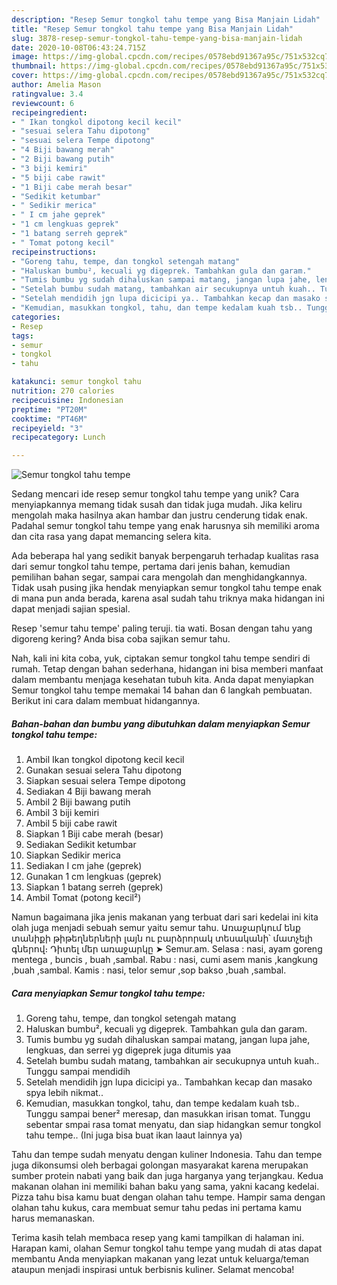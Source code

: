 ```yaml
---
description: "Resep Semur tongkol tahu tempe yang Bisa Manjain Lidah"
title: "Resep Semur tongkol tahu tempe yang Bisa Manjain Lidah"
slug: 3878-resep-semur-tongkol-tahu-tempe-yang-bisa-manjain-lidah
date: 2020-10-08T06:43:24.715Z
image: https://img-global.cpcdn.com/recipes/0578ebd91367a95c/751x532cq70/semur-tongkol-tahu-tempe-foto-resep-utama.jpg
thumbnail: https://img-global.cpcdn.com/recipes/0578ebd91367a95c/751x532cq70/semur-tongkol-tahu-tempe-foto-resep-utama.jpg
cover: https://img-global.cpcdn.com/recipes/0578ebd91367a95c/751x532cq70/semur-tongkol-tahu-tempe-foto-resep-utama.jpg
author: Amelia Mason
ratingvalue: 3.4
reviewcount: 6
recipeingredient:
- " Ikan tongkol dipotong kecil kecil"
- "sesuai selera Tahu dipotong"
- "sesuai selera Tempe dipotong"
- "4 Biji bawang merah"
- "2 Biji bawang putih"
- "3 biji kemiri"
- "5 biji cabe rawit"
- "1 Biji cabe merah besar"
- "Sedikit ketumbar"
- " Sedikir merica"
- " I cm jahe geprek"
- "1 cm lengkuas geprek"
- "1 batang serreh geprek"
- " Tomat potong kecil"
recipeinstructions:
- "Goreng tahu, tempe, dan tongkol setengah matang"
- "Haluskan bumbu², kecuali yg digeprek. Tambahkan gula dan garam."
- "Tumis bumbu yg sudah dihaluskan sampai matang, jangan lupa jahe, lengkuas, dan serrei yg digeprek juga ditumis yaa"
- "Setelah bumbu sudah matang, tambahkan air secukupnya untuh kuah.. Tunggu sampai mendidih"
- "Setelah mendidih jgn lupa dicicipi ya.. Tambahkan kecap dan masako spya lebih nikmat.."
- "Kemudian, masukkan tongkol, tahu, dan tempe kedalam kuah tsb.. Tunggu sampai bener² meresap, dan masukkan irisan tomat. Tunggu sebentar smpai rasa tomat menyatu, dan siap hidangkan semur tongkol tahu tempe.. (Ini juga bisa buat ikan laaut lainnya ya)"
categories:
- Resep
tags:
- semur
- tongkol
- tahu

katakunci: semur tongkol tahu 
nutrition: 270 calories
recipecuisine: Indonesian
preptime: "PT20M"
cooktime: "PT46M"
recipeyield: "3"
recipecategory: Lunch

---
```



![Semur tongkol tahu tempe](https://img-global.cpcdn.com/recipes/0578ebd91367a95c/751x532cq70/semur-tongkol-tahu-tempe-foto-resep-utama.jpg)

Sedang mencari ide resep semur tongkol tahu tempe yang unik? Cara menyiapkannya memang tidak susah dan tidak juga mudah. Jika keliru mengolah maka hasilnya akan hambar dan justru cenderung tidak enak. Padahal semur tongkol tahu tempe yang enak harusnya sih memiliki aroma dan cita rasa yang dapat memancing selera kita.

Ada beberapa hal yang sedikit banyak berpengaruh terhadap kualitas rasa dari semur tongkol tahu tempe, pertama dari jenis bahan, kemudian pemilihan bahan segar, sampai cara mengolah dan menghidangkannya. Tidak usah pusing jika hendak menyiapkan semur tongkol tahu tempe enak di mana pun anda berada, karena asal sudah tahu triknya maka hidangan ini dapat menjadi sajian spesial.

Resep &#39;semur tahu tempe&#39; paling teruji. tia wati. Bosan dengan tahu yang digoreng kering? Anda bisa coba sajikan semur tahu.


Nah, kali ini kita coba, yuk, ciptakan semur tongkol tahu tempe sendiri di rumah. Tetap dengan bahan sederhana, hidangan ini bisa memberi manfaat dalam membantu menjaga kesehatan tubuh kita. Anda dapat menyiapkan Semur tongkol tahu tempe memakai 14 bahan dan 6 langkah pembuatan. Berikut ini cara dalam membuat hidangannya.

<!--inarticleads1-->

##### Bahan-bahan dan bumbu yang dibutuhkan dalam menyiapkan Semur tongkol tahu tempe:

1. Ambil  Ikan tongkol dipotong kecil kecil
1. Gunakan sesuai selera Tahu dipotong
1. Siapkan sesuai selera Tempe dipotong
1. Sediakan 4 Biji bawang merah
1. Ambil 2 Biji bawang putih
1. Ambil 3 biji kemiri
1. Ambil 5 biji cabe rawit
1. Siapkan 1 Biji cabe merah (besar)
1. Sediakan Sedikit ketumbar
1. Siapkan  Sedikir merica
1. Sediakan  I cm jahe (geprek)
1. Gunakan 1 cm lengkuas (geprek)
1. Siapkan 1 batang serreh (geprek)
1. Ambil  Tomat (potong kecil²)


Namun bagaimana jika jenis makanan yang terbuat dari sari kedelai ini kita olah juga menjadi sebuah semur yaitu semur tahu. Առաջարկում ենք տանիքի թիթեղներների լայն ու բարձրորակ տեսականի՝ մատչելի գներով։ Դիտել մեր առաջարկը ➤ Semur.am. Selasa : nasi, ayam goreng mentega , buncis , buah ,sambal. Rabu : nasi, cumi asem manis ,kangkung ,buah ,sambal. Kamis : nasi, telor semur ,sop bakso ,buah ,sambal. 

<!--inarticleads2-->

##### Cara menyiapkan Semur tongkol tahu tempe:

1. Goreng tahu, tempe, dan tongkol setengah matang
1. Haluskan bumbu², kecuali yg digeprek. Tambahkan gula dan garam.
1. Tumis bumbu yg sudah dihaluskan sampai matang, jangan lupa jahe, lengkuas, dan serrei yg digeprek juga ditumis yaa
1. Setelah bumbu sudah matang, tambahkan air secukupnya untuh kuah.. Tunggu sampai mendidih
1. Setelah mendidih jgn lupa dicicipi ya.. Tambahkan kecap dan masako spya lebih nikmat..
1. Kemudian, masukkan tongkol, tahu, dan tempe kedalam kuah tsb.. Tunggu sampai bener² meresap, dan masukkan irisan tomat. Tunggu sebentar smpai rasa tomat menyatu, dan siap hidangkan semur tongkol tahu tempe.. (Ini juga bisa buat ikan laaut lainnya ya)


Tahu dan tempe sudah menyatu dengan kuliner Indonesia. Tahu dan tempe juga dikonsumsi oleh berbagai golongan masyarakat karena merupakan sumber protein nabati yang baik dan juga harganya yang terjangkau. Kedua makanan olahan ini memiliki bahan baku yang sama, yakni kacang kedelai. Pizza tahu bisa kamu buat dengan olahan tahu tempe. Hampir sama dengan olahan tahu kukus, cara membuat semur tahu pedas ini pertama kamu harus memanaskan. 

Terima kasih telah membaca resep yang kami tampilkan di halaman ini. Harapan kami, olahan Semur tongkol tahu tempe yang mudah di atas dapat membantu Anda menyiapkan makanan yang lezat untuk keluarga/teman ataupun menjadi inspirasi untuk berbisnis kuliner. Selamat mencoba!
